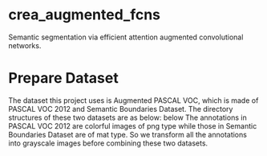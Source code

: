 # crea_augmented_fcns
Semantic segmentation via efficient attention augmented convolutional networks.

# Prepare Dataset
The dataset this project uses is Augmented PASCAL VOC, which is made of PASCAL VOC 2012 and Semantic Boundaries Dataset. The directory structures of these two datasets are as below:
    below
The annotations in PASCAL VOC 2012 are colorful images of png type while those in Semantic Boundaries Dataset are of mat type. So we transform all the annotations into grayscale images before combining these two datasets.
 

